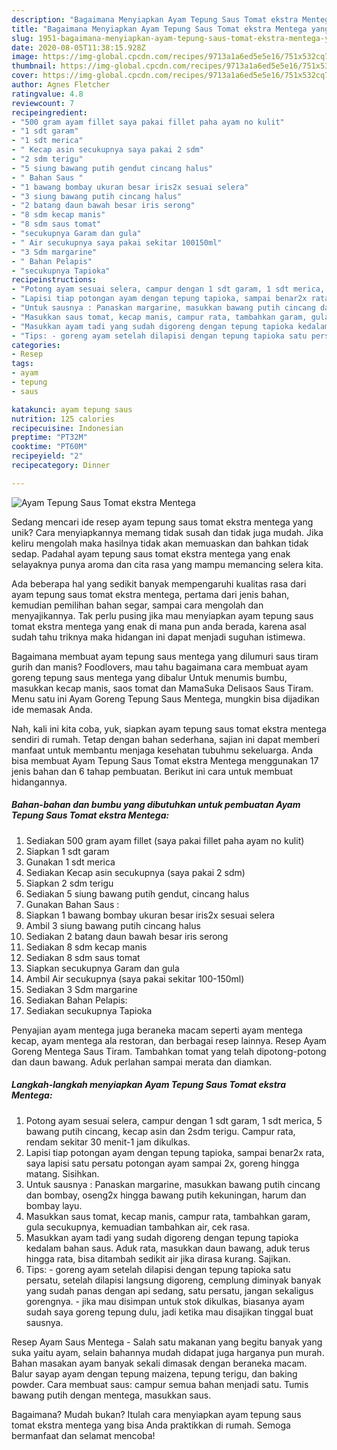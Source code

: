 ```yaml
---
description: "Bagaimana Menyiapkan Ayam Tepung Saus Tomat ekstra Mentega yang Lezat"
title: "Bagaimana Menyiapkan Ayam Tepung Saus Tomat ekstra Mentega yang Lezat"
slug: 1951-bagaimana-menyiapkan-ayam-tepung-saus-tomat-ekstra-mentega-yang-lezat
date: 2020-08-05T11:38:15.928Z
image: https://img-global.cpcdn.com/recipes/9713a1a6ed5e5e16/751x532cq70/ayam-tepung-saus-tomat-ekstra-mentega-foto-resep-utama.jpg
thumbnail: https://img-global.cpcdn.com/recipes/9713a1a6ed5e5e16/751x532cq70/ayam-tepung-saus-tomat-ekstra-mentega-foto-resep-utama.jpg
cover: https://img-global.cpcdn.com/recipes/9713a1a6ed5e5e16/751x532cq70/ayam-tepung-saus-tomat-ekstra-mentega-foto-resep-utama.jpg
author: Agnes Fletcher
ratingvalue: 4.8
reviewcount: 7
recipeingredient:
- "500 gram ayam fillet saya pakai fillet paha ayam no kulit"
- "1 sdt garam"
- "1 sdt merica"
- " Kecap asin secukupnya saya pakai 2 sdm"
- "2 sdm terigu"
- "5 siung bawang putih gendut cincang halus"
- " Bahan Saus "
- "1 bawang bombay ukuran besar iris2x sesuai selera"
- "3 siung bawang putih cincang halus"
- "2 batang daun bawah besar iris serong"
- "8 sdm kecap manis"
- "8 sdm saus tomat"
- "secukupnya Garam dan gula"
- " Air secukupnya saya pakai sekitar 100150ml"
- "3 Sdm margarine"
- " Bahan Pelapis"
- "secukupnya Tapioka"
recipeinstructions:
- "Potong ayam sesuai selera, campur dengan 1 sdt garam, 1 sdt merica, 5 bawang putih cincang, kecap asin dan 2sdm terigu. Campur rata, rendam sekitar 30 menit-1 jam dikulkas."
- "Lapisi tiap potongan ayam dengan tepung tapioka, sampai benar2x rata, saya lapisi satu persatu potongan ayam sampai 2x, goreng hingga matang. Sisihkan."
- "Untuk sausnya : Panaskan margarine, masukkan bawang putih cincang dan bombay, oseng2x hingga bawang putih kekuningan, harum dan bombay layu."
- "Masukkan saus tomat, kecap manis, campur rata, tambahkan garam, gula secukupnya, kemuadian tambahkan air, cek rasa."
- "Masukkan ayam tadi yang sudah digoreng dengan tepung tapioka kedalam bahan saus. Aduk rata, masukkan daun bawang, aduk terus hingga rata, bisa ditambah sedikit air jika dirasa kurang. Sajikan."
- "Tips: - goreng ayam setelah dilapisi dengan tepung tapioka satu persatu, setelah dilapisi langsung digoreng, cemplung diminyak banyak yang sudah panas dengan api sedang, satu persatu, jangan sekaligus gorengnya. - jika mau disimpan untuk stok dikulkas, biasanya ayam sudah saya goreng tepung dulu, jadi ketika mau disajikan tinggal buat sausnya."
categories:
- Resep
tags:
- ayam
- tepung
- saus

katakunci: ayam tepung saus 
nutrition: 125 calories
recipecuisine: Indonesian
preptime: "PT32M"
cooktime: "PT60M"
recipeyield: "2"
recipecategory: Dinner

---
```



![Ayam Tepung Saus Tomat ekstra Mentega](https://img-global.cpcdn.com/recipes/9713a1a6ed5e5e16/751x532cq70/ayam-tepung-saus-tomat-ekstra-mentega-foto-resep-utama.jpg)

Sedang mencari ide resep ayam tepung saus tomat ekstra mentega yang unik? Cara menyiapkannya memang tidak susah dan tidak juga mudah. Jika keliru mengolah maka hasilnya tidak akan memuaskan dan bahkan tidak sedap. Padahal ayam tepung saus tomat ekstra mentega yang enak selayaknya punya aroma dan cita rasa yang mampu memancing selera kita.

Ada beberapa hal yang sedikit banyak mempengaruhi kualitas rasa dari ayam tepung saus tomat ekstra mentega, pertama dari jenis bahan, kemudian pemilihan bahan segar, sampai cara mengolah dan menyajikannya. Tak perlu pusing jika mau menyiapkan ayam tepung saus tomat ekstra mentega yang enak di mana pun anda berada, karena asal sudah tahu triknya maka hidangan ini dapat menjadi suguhan istimewa.

Bagaimana membuat ayam tepung saus mentega yang dilumuri saus tiram gurih dan manis? Foodlovers, mau tahu bagaimana cara membuat ayam goreng tepung saus mentega yang dibalur Untuk menumis bumbu, masukkan kecap manis, saos tomat dan MamaSuka Delisaos Saus Tiram. Menu satu ini Ayam Goreng Tepung Saus Mentega, mungkin bisa dijadikan ide memasak Anda.


Nah, kali ini kita coba, yuk, siapkan ayam tepung saus tomat ekstra mentega sendiri di rumah. Tetap dengan bahan sederhana, sajian ini dapat memberi manfaat untuk membantu menjaga kesehatan tubuhmu sekeluarga. Anda bisa membuat Ayam Tepung Saus Tomat ekstra Mentega menggunakan 17 jenis bahan dan 6 tahap pembuatan. Berikut ini cara untuk membuat hidangannya.

<!--inarticleads1-->

##### Bahan-bahan dan bumbu yang dibutuhkan untuk pembuatan Ayam Tepung Saus Tomat ekstra Mentega:

1. Sediakan 500 gram ayam fillet (saya pakai fillet paha ayam no kulit)
1. Siapkan 1 sdt garam
1. Gunakan 1 sdt merica
1. Sediakan  Kecap asin secukupnya (saya pakai 2 sdm)
1. Siapkan 2 sdm terigu
1. Sediakan 5 siung bawang putih gendut, cincang halus
1. Gunakan  Bahan Saus :
1. Siapkan 1 bawang bombay ukuran besar iris2x sesuai selera
1. Ambil 3 siung bawang putih cincang halus
1. Sediakan 2 batang daun bawah besar iris serong
1. Sediakan 8 sdm kecap manis
1. Sediakan 8 sdm saus tomat
1. Siapkan secukupnya Garam dan gula
1. Ambil  Air secukupnya (saya pakai sekitar 100-150ml)
1. Sediakan 3 Sdm margarine
1. Sediakan  Bahan Pelapis:
1. Sediakan secukupnya Tapioka


Penyajian ayam mentega juga beraneka macam seperti ayam mentega kecap, ayam mentega ala restoran, dan berbagai resep lainnya. Resep Ayam Goreng Mentega Saus Tiram. Tambahkan tomat yang telah dipotong-potong dan daun bawang. Aduk perlahan sampai merata dan diamkan. 

<!--inarticleads2-->

##### Langkah-langkah menyiapkan Ayam Tepung Saus Tomat ekstra Mentega:

1. Potong ayam sesuai selera, campur dengan 1 sdt garam, 1 sdt merica, 5 bawang putih cincang, kecap asin dan 2sdm terigu. Campur rata, rendam sekitar 30 menit-1 jam dikulkas.
1. Lapisi tiap potongan ayam dengan tepung tapioka, sampai benar2x rata, saya lapisi satu persatu potongan ayam sampai 2x, goreng hingga matang. Sisihkan.
1. Untuk sausnya : Panaskan margarine, masukkan bawang putih cincang dan bombay, oseng2x hingga bawang putih kekuningan, harum dan bombay layu.
1. Masukkan saus tomat, kecap manis, campur rata, tambahkan garam, gula secukupnya, kemuadian tambahkan air, cek rasa.
1. Masukkan ayam tadi yang sudah digoreng dengan tepung tapioka kedalam bahan saus. Aduk rata, masukkan daun bawang, aduk terus hingga rata, bisa ditambah sedikit air jika dirasa kurang. Sajikan.
1. Tips: - goreng ayam setelah dilapisi dengan tepung tapioka satu persatu, setelah dilapisi langsung digoreng, cemplung diminyak banyak yang sudah panas dengan api sedang, satu persatu, jangan sekaligus gorengnya. - jika mau disimpan untuk stok dikulkas, biasanya ayam sudah saya goreng tepung dulu, jadi ketika mau disajikan tinggal buat sausnya.


Resep Ayam Saus Mentega - Salah satu makanan yang begitu banyak yang suka yaitu ayam, selain bahannya mudah didapat juga harganya pun murah. Bahan masakan ayam banyak sekali dimasak dengan beraneka macam. Balur sayap ayam dengan tepung maizena, tepung terigu, dan baking powder. Cara membuat saus: campur semua bahan menjadi satu. Tumis bawang putih dengan mentega, masukkan saus. 

Bagaimana? Mudah bukan? Itulah cara menyiapkan ayam tepung saus tomat ekstra mentega yang bisa Anda praktikkan di rumah. Semoga bermanfaat dan selamat mencoba!
